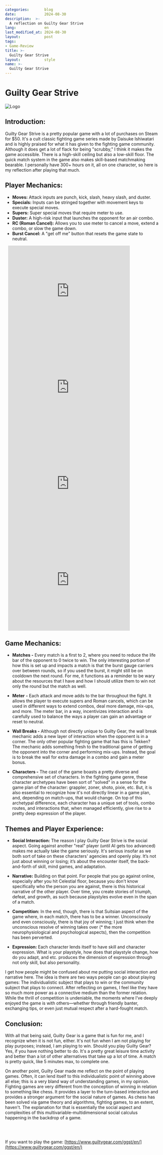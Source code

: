```yaml
---
categories:       blog
date:             2024-08-30
description:  >-
  A reflection on Guilty Gear Strive
lang:             en
last_modified_at: 2024-08-30
layout:           post
tags:
- Game-Review
title: >-
  Guilty Gear Strive
layout:           style
name: >-
  Guilty Gear Strive
---
```


# **Guilty Gear Strive**

<img src="{{ 'assets/games/ggst/header.jpg' | relative_url }}" alt="Logo" class="game_logo"/>

## Introduction:

Guilty Gear Strive is a pretty popular game with a lot of purchases on Steam for $50. It's a cult classic fighting game series made by Daisuke Ishiwatari and is highly praised for what it has given to the fighting game community. Although it does get a lot of flack for being "scrubby," I think it makes the game accessible. There is a high-skill ceiling but also a low-skill floor. The quick match system in the game also makes skill-based matchmaking bearable. I personally have 300+ hours on it, all on one character, so here is my reflection after playing that much.

## Player Mechanics:

- **Moves:** Attack inputs are punch, kick, slash, heavy slash, and duster.
- **Specials:** Inputs can be stringed together with movement keys to execute special moves.
- **Supers:** Super special moves that require meter to use.
- **Duster:** A high-risk input that launches the opponent for an air combo.
- **RC (Roman Cancel):** Allows you to use meter to cancel a move, extend a combo, or slow the game down.
- **Burst Cancel:** A "get off me" button that resets the game state to neutral.

<div class="video-grid" style="margin-left: 10px  !important;">

<div>
<iframe width="400" height="315" src="https://www.youtube.com/embed/wQ58Vy3DffY?si=jxrj8lvxA_mwEhLc" title="YouTube video player" frameborder="0" allow="accelerometer; autoplay; clipboard-write; encrypted-media; gyroscope; picture-in-picture; web-share" referrerpolicy="strict-origin-when-cross-origin" allowfullscreen></iframe>
</div>

  <div>
    <iframe width="400" height="315" src="https://www.youtube.com/embed/0a2ODmxbkLQ?si=dVG-TuP3FRDqqHrj" title="YouTube video player" frameborder="0" allow="accelerometer; autoplay; clipboard-write; encrypted-media; gyroscope; picture-in-picture; web-share" referrerpolicy="strict-origin-when-cross-origin" allowfullscreen></iframe>
  </div>

  <div>
<iframe width="400" height="315" src="https://www.youtube.com/embed/9I0o8UtmQT4?si=wrRLSc0qyu4kjZqB" title="YouTube video player" frameborder="0" allow="accelerometer; autoplay; clipboard-write; encrypted-media; gyroscope; picture-in-picture; web-share" referrerpolicy="strict-origin-when-cross-origin" allowfullscreen></iframe>
  </div>

<div>
<iframe width="400" height="315" src="https://www.youtube.com/embed/V-oLfRI7uxU?si=NBpe1yJNh74T1Xe3" title="YouTube video player" frameborder="0" allow="accelerometer; autoplay; clipboard-write; encrypted-media; gyroscope; picture-in-picture; web-share" referrerpolicy="strict-origin-when-cross-origin" allowfullscreen></iframe>
</div>
</div>

## Game Mechanics:

- **Matches -** Every match is a first to 2, where you need to reduce the life bar of the opponent to 0 twice to win. The only interesting portion of how this is set up and impacts a match is that the burst gauge carriers over between rounds, so if you used the burst, it might still be on cooldown the next round. For me, it functions as a reminder to be wary about the resources that I have and how I should utilize them to win not only the round but the match as well.

- **Meter** **-** Each attack and move adds to the bar throughout the fight. It allows the player to execute supers and Roman cancels, which can be used in different ways to extend combos, deal more damage, mix-ups, and more. The meter bar, in a way, incentivizes interaction and is carefully used to balance the ways a player can gain an advantage or reset to neutral.

- **Wall Breaks -** Although not directly unique to Guilty Gear, the wall break mechanic adds a new layer of interaction when the opponent is in a corner. The only other popular fighting game that has this is Tekken? The mechanic adds something fresh to the traditional game of getting the opponent into the corner and performing mix-ups. Instead, the goal is to break the wall for extra damage in a combo and gain a meter bonus.

- **Characters -** The cast of the game boasts a pretty diverse and comprehensive set of characters. In the fighting game genre, these character archetypes have been sort of "solved" in a sense for the game plan of the character: grappler, zoner, shoto, pixie, etc. But, it is also essential to recognize how it's not directly linear in a game plan, and, depending on match-ups, that would change. On top of this archetypal difference, each character has a unique set of tools, combo routes, and interactions that, when managed efficiently, give rise to a pretty deep expression of the player.

## Themes and Player Experience:

- **Social Interaction:** The reason I play Guilty Gear Strive is the social aspect. Going against another "real" player (until AI gets too advanced) makes me actually take the game seriously. It's serious insofar as we both sort of take on these characters' agencies and openly play. It’s not just about winning or losing; it’s about the encounter itself, the back-and-forth of skill, mind games, and adaptation.

- **Narrative:** Building on that point. For people that you go against online, especially after you hit Celestial floor, because you don't know specifically who the person you are against, there is this historical narrative of the other player. Over time, you create stories of triumph, defeat, and growth, as such because playstyles evolve even in the span of a match.

- **Competition:** In the end, though, there is that Suitsian aspect of the game where, in each match, there has to be a winner. Unconsciously and even consciously, there is that joy of winning; I just think when the unconscious resolve of winning takes over (* the more neurophysiological and psychological aspects), then the competition has been perverted.

- **Expression:** Each character lends itself to have skill and character expression. What is your playstyle, how does that playstyle change, how do you adapt, and etc. produces the dimension of expression through not only skill, but also personality.  


I get how people might be confused about me putting social interaction and narrative here. The idea is there are two ways people can go about playing games: The individualistic subject that plays to win or the community subject that plays to connect. After reflecting on games, I feel like they have so much more power as a connective medium than the former relation. While the thrill of competition is undeniable, the moments where I’ve deeply enjoyed the game is with others—whether through friendly banter, exchanging tips, or even just mutual respect after a hard-fought match.

## Conclusion:

With all that being said, Guilty Gear is a game that is fun for me, and I recognize when it is not fun, either. It's not fun when I am not playing for play purposes; instead, I am playing to win. Should you play Guilty Gear? Yes, if you have nothing better to do. It's a pretty great leisure time activity and better than a lot of other alternatives that take up a lot of time. A match is pretty quick, like 5 minutes max, to complete one.

On another point, Guilty Gear made me reflect on the point of playing games. Often, it can lend itself to this individualistic point of winning above all else; this is a very bland way of understanding games, in my opinion. Fighting games are very different from the conception of winning in relation to something like chess. It provides a layer to the turn-based interaction and provides a stronger argument for the social nature of games. As chess has been solved via game theory and algorithms, fighting games, to an extent, haven't. The explanation for that is essentially the social aspect and complexities of this multivariable-multidimensional social calculus happening in the backdrop of a game.

<br/><br/>

If you want to play the game: [https://www.guiltygear.com/ggst/en/](https://www.guiltygear.com/ggst/en/)
